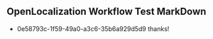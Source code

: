 ## OpenLocalization Workflow Test MarkDown
* 0e58793c-1f59-49a0-a3c6-35b6a929d5d9 thanks!

<!--HONumber=Oct16_HO4-->


